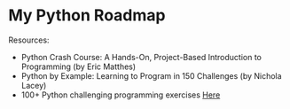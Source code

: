 # My Python Roadmap

Resources:

* Python Crash Course: A Hands-On, Project-Based Introduction to Programming (by Eric Matthes)
* Python by Example: Learning to Program in 150 Challenges (by Nichola Lacey)
* 100+ Python challenging programming exercises [Here](https://github.com/zhiwehu/Python-programming-exercises)
